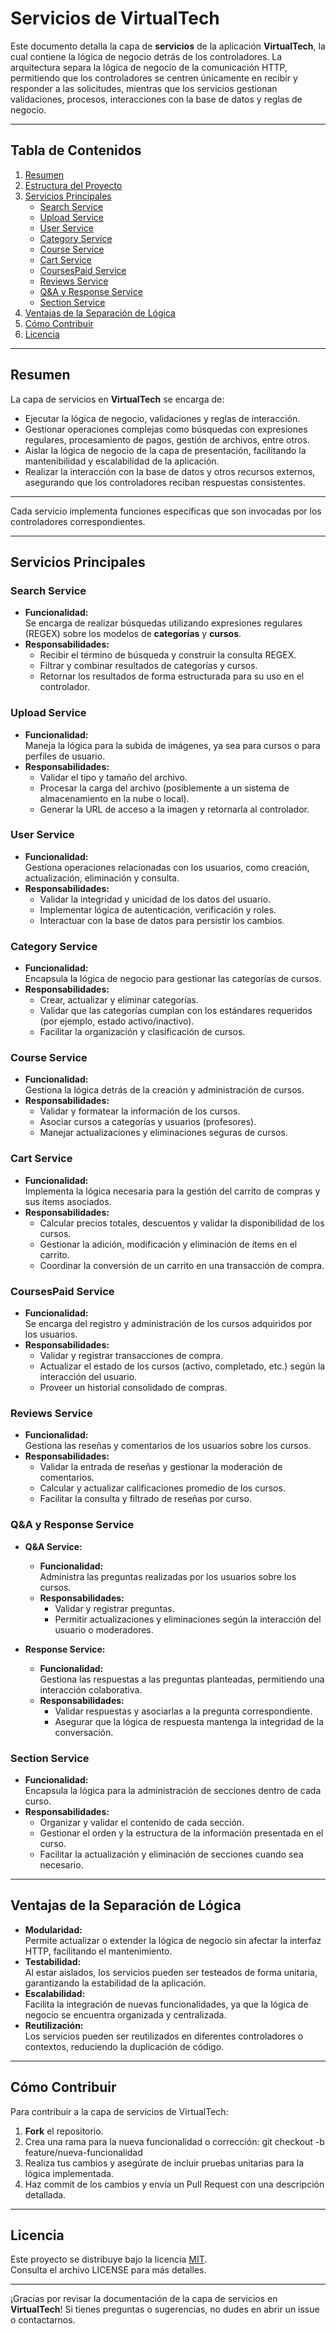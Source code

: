 # Servicios de VirtualTech

Este documento detalla la capa de **servicios** de la aplicación **VirtualTech**, la cual contiene la lógica de negocio detrás de los controladores. La arquitectura separa la lógica de negocio de la comunicación HTTP, permitiendo que los controladores se centren únicamente en recibir y responder a las solicitudes, mientras que los servicios gestionan validaciones, procesos, interacciones con la base de datos y reglas de negocio.

---

## Tabla de Contenidos

1. [Resumen](#resumen)
2. [Estructura del Proyecto](#estructura-del-proyecto)
3. [Servicios Principales](#servicios-principales)
   - [Search Service](#search-service)
   - [Upload Service](#upload-service)
   - [User Service](#user-service)
   - [Category Service](#category-service)
   - [Course Service](#course-service)
   - [Cart Service](#cart-service)
   - [CoursesPaid Service](#coursespayed-service)
   - [Reviews Service](#reviews-service)
   - [Q&A y Response Service](#qa-y-response-service)
   - [Section Service](#section-service)
4. [Ventajas de la Separación de Lógica](#ventajas-de-la-separacion-de-logica)
5. [Cómo Contribuir](#como-contribuir)
6. [Licencia](#licencia)

---

## Resumen

La capa de servicios en **VirtualTech** se encarga de:

- Ejecutar la lógica de negocio, validaciones y reglas de interacción.
- Gestionar operaciones complejas como búsquedas con expresiones regulares, procesamiento de pagos, gestión de archivos, entre otros.
- Aislar la lógica de negocio de la capa de presentación, facilitando la mantenibilidad y escalabilidad de la aplicación.
- Realizar la interacción con la base de datos y otros recursos externos, asegurando que los controladores reciban respuestas consistentes.

---

Cada servicio implementa funciones específicas que son invocadas por los controladores correspondientes.

---

## Servicios Principales

### Search Service

- **Funcionalidad:**  
  Se encarga de realizar búsquedas utilizando expresiones regulares (REGEX) sobre los modelos de **categorías** y **cursos**.
- **Responsabilidades:**
  - Recibir el término de búsqueda y construir la consulta REGEX.
  - Filtrar y combinar resultados de categorías y cursos.
  - Retornar los resultados de forma estructurada para su uso en el controlador.

### Upload Service

- **Funcionalidad:**  
  Maneja la lógica para la subida de imágenes, ya sea para cursos o para perfiles de usuario.
- **Responsabilidades:**
  - Validar el tipo y tamaño del archivo.
  - Procesar la carga del archivo (posiblemente a un sistema de almacenamiento en la nube o local).
  - Generar la URL de acceso a la imagen y retornarla al controlador.

### User Service

- **Funcionalidad:**  
  Gestiona operaciones relacionadas con los usuarios, como creación, actualización, eliminación y consulta.
- **Responsabilidades:**
  - Validar la integridad y unicidad de los datos del usuario.
  - Implementar lógica de autenticación, verificación y roles.
  - Interactuar con la base de datos para persistir los cambios.

### Category Service

- **Funcionalidad:**  
  Encapsula la lógica de negocio para gestionar las categorías de cursos.
- **Responsabilidades:**
  - Crear, actualizar y eliminar categorías.
  - Validar que las categorías cumplan con los estándares requeridos (por ejemplo, estado activo/inactivo).
  - Facilitar la organización y clasificación de cursos.

### Course Service

- **Funcionalidad:**  
  Gestiona la lógica detrás de la creación y administración de cursos.
- **Responsabilidades:**
  - Validar y formatear la información de los cursos.
  - Asociar cursos a categorías y usuarios (profesores).
  - Manejar actualizaciones y eliminaciones seguras de cursos.

### Cart Service

- **Funcionalidad:**  
  Implementa la lógica necesaria para la gestión del carrito de compras y sus ítems asociados.
- **Responsabilidades:**
  - Calcular precios totales, descuentos y validar la disponibilidad de los cursos.
  - Gestionar la adición, modificación y eliminación de ítems en el carrito.
  - Coordinar la conversión de un carrito en una transacción de compra.

### CoursesPaid Service

- **Funcionalidad:**  
  Se encarga del registro y administración de los cursos adquiridos por los usuarios.
- **Responsabilidades:**
  - Validar y registrar transacciones de compra.
  - Actualizar el estado de los cursos (activo, completado, etc.) según la interacción del usuario.
  - Proveer un historial consolidado de compras.

### Reviews Service

- **Funcionalidad:**  
  Gestiona las reseñas y comentarios de los usuarios sobre los cursos.
- **Responsabilidades:**
  - Validar la entrada de reseñas y gestionar la moderación de comentarios.
  - Calcular y actualizar calificaciones promedio de los cursos.
  - Facilitar la consulta y filtrado de reseñas por curso.

### Q&A y Response Service

- **Q&A Service:**

  - **Funcionalidad:**  
    Administra las preguntas realizadas por los usuarios sobre los cursos.
  - **Responsabilidades:**
    - Validar y registrar preguntas.
    - Permitir actualizaciones y eliminaciones según la interacción del usuario o moderadores.

- **Response Service:**
  - **Funcionalidad:**  
    Gestiona las respuestas a las preguntas planteadas, permitiendo una interacción colaborativa.
  - **Responsabilidades:**
    - Validar respuestas y asociarlas a la pregunta correspondiente.
    - Asegurar que la lógica de respuesta mantenga la integridad de la conversación.

### Section Service

- **Funcionalidad:**  
  Encapsula la lógica para la administración de secciones dentro de cada curso.
- **Responsabilidades:**
  - Organizar y validar el contenido de cada sección.
  - Gestionar el orden y la estructura de la información presentada en el curso.
  - Facilitar la actualización y eliminación de secciones cuando sea necesario.

---

## Ventajas de la Separación de Lógica

- **Modularidad:**  
  Permite actualizar o extender la lógica de negocio sin afectar la interfaz HTTP, facilitando el mantenimiento.
- **Testabilidad:**  
  Al estar aislados, los servicios pueden ser testeados de forma unitaria, garantizando la estabilidad de la aplicación.
- **Escalabilidad:**  
  Facilita la integración de nuevas funcionalidades, ya que la lógica de negocio se encuentra organizada y centralizada.
- **Reutilización:**  
  Los servicios pueden ser reutilizados en diferentes controladores o contextos, reduciendo la duplicación de código.

---

## Cómo Contribuir

Para contribuir a la capa de servicios de VirtualTech:

1. **Fork** el repositorio.
2. Crea una rama para la nueva funcionalidad o corrección: git checkout -b feature/nueva-funcionalidad
3. Realiza tus cambios y asegúrate de incluir pruebas unitarias para la lógica implementada.
4. Haz commit de los cambios y envía un Pull Request con una descripción detallada.

---

## Licencia

Este proyecto se distribuye bajo la licencia [MIT](https://opensource.org/licenses/MIT).  
Consulta el archivo LICENSE para más detalles.

---

¡Gracias por revisar la documentación de la capa de servicios en **VirtualTech**! Si tienes preguntas o sugerencias, no dudes en abrir un issue o contactarnos.

